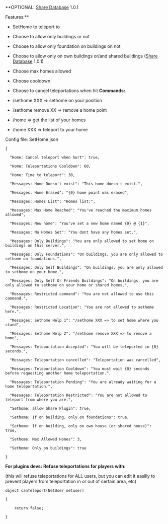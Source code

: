 **OPTIONAL:
[Share Database](http://oxidemod.org/plugins/share-database.935/) 1.0.1

Features:**

- SetHome to teleport to

- Choose to allow only buildings or not

- Choose to allow only foundation on buildings on not

- Choose to allow only on own buildings or/and shared buildings ([Share Database](http://oxidemod.org/plugins/share-database.935/) 1.0.1)

- Choose max homes allowed

- Choose cooldown

- Choose to cancel teleportations when hit
**Commands:**

- /sethome XXX => sethome on your position

- /sethome remove XX => remove a home point

- /home => get the list of your homes

- /home XXX => teleport to your home

Config file: SetHome.json

````
{

  "Home: Cancel teleport when hurt": true,

  "Home: Teleportations Cooldown": 60,

  "Home: Time to teleport": 30,

  "Messages: Home Doesn't exist": "This home doesn't exist.",

  "Messages: Home Erased": "{0} home point was erased",

  "Messages: Homes List": "Homes list:",

  "Messages: Max Home Reached": "You've reached the maximum homes allowed",

  "Messages: New home": "You've set a new home named {0} @ {1}",

  "Messages: No Homes Set": "You dont have any homes set.",

  "Messages: Only Buildings": "You are only allowed to set home on buildings on this server.",

  "Messages: Only Foundations": "On buildings, you are only allowed to sethome on foundations.",

  "Messages: Only Self Buildings": "On buildings, you are only allowed to sethome on your home.",

  "Messages: Only Self Or Friends Buildings": "On buildings, you are only allowed to sethome on your home or shared homes.",

  "Messages: Restricted command": "You are not allowed to use this command.",

  "Messages: Restricted Location": "You are not allowed to sethome here.",

  "Messages: Sethome Help 1": "/sethome XXX => to set home where you stand",

  "Messages: Sethome Help 2": "/sethome remove XXX => to remove a home",

  "Messages: Teleportation Accepted": "You will be teleported in {0} seconds.",

  "Messages: Teleportation cancelled": "Teleportation was cancelled",

  "Messages: Teleportation Cooldown": "You must wait {0} seconds before requesting another home teleportation.",

  "Messages: Teleportation Pending": "You are already waiting for a home teleportation.",

  "Messages: Teleportation Restricted": "You are not allowed to teleport from where you are.",

  "Sethome: allow Share Plugin": true,

  "Sethome: If on building, only on foundations": true,

  "Sethome: If on building, only on own house (or shared house)": true,

  "Sethome: Max Allowed Homes": 3,

  "Sethome: Only on buildings": true

}
````


**For plugins devs:**
**Refuse teleportations for players with:**

(this will refuse teleportations for ALL users, but you can edit it easilly to prevent players from teleportation in or out of certain area, etc)

````
object canTeleport(NetUser netuser)

{

    return false;

}
````